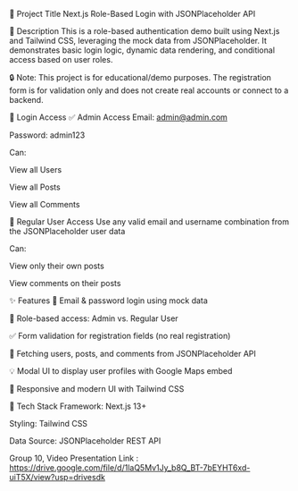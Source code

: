 🧾 Project Title
Next.js Role-Based Login with JSONPlaceholder API

📄 Description
This is a role-based authentication demo built using Next.js and Tailwind CSS, leveraging the mock data from JSONPlaceholder. It demonstrates basic login logic, dynamic data rendering, and conditional access based on user roles.

🔒 Note: This project is for educational/demo purposes. The registration form is for validation only and does not create real accounts or connect to a backend.

🔐 Login Access
✅ Admin Access
Email: admin@admin.com

Password: admin123

Can:

View all Users

View all Posts

View all Comments

👤 Regular User Access
Use any valid email and username combination from the JSONPlaceholder user data

Can:

View only their own posts

View comments on their posts

✨ Features
🔑 Email & password login using mock data

🔐 Role-based access: Admin vs. Regular User

✅ Form validation for registration fields (no real registration)

🧾 Fetching users, posts, and comments from JSONPlaceholder API

💡 Modal UI to display user profiles with Google Maps embed

📱 Responsive and modern UI with Tailwind CSS

🚀 Tech Stack
Framework: Next.js 13+

Styling: Tailwind CSS

Data Source: JSONPlaceholder REST API

Group 10, Video Presentation Link : https://drive.google.com/file/d/1laQ5Mv1Jy_b8Q_BT-7bEYHT6xd-uiT5X/view?usp=drivesdk
